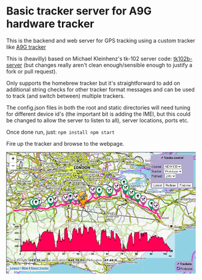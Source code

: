 # Basic tracker server for A9G hardware tracker

This is the backend and web server for GPS tracking using a custom tracker like
[A9G tracker](http://blog.ivor.org/2020/10/tracking-running-part-2.html)

This is (heavilly) based on Michael Kleinhenz's tk-102 server code: [tk102b-server](https://github.com/michaelkleinhenz/tk102b-server) (but changes really aren't clean enough/sensible enough to justify a fork or pull request).

Only supports the homebrew tracker but it's straightforward to add on additional string checks for other tracker format messages and can be used to track (and switch between) multiple trackers.

The config.json files in both the root and static directories will need tuning for different device id's (the important bit is adding the IMEI, but this could be changed to allow the server to listen to all), server locations, ports etc.

Once done run, just:
``npm install
npm start``

Fire up the tracker and browse to the webpage.

![Screenshot](overview.png?raw=true "Screenshot")
